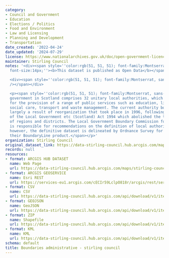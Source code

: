```yaml
---
category:
- Council and Government
- Education
- Elections / Politics
- Food and Environment
- Law and Licensing
- Planning and Development
- Transportation
date_created: '2022-04-24'
date_updated: '2024-07-29'
license: https://www.nationalarchives.gov.uk/doc/open-government-licence/version/3/
maintainer: Stirling Council
notes: '<div><span style=''color:rgb(51, 51, 51); font-family:Montserrat, sans-serif;
  font-size:14px;''><b>This dataset is published as Open Data</b></span></div>

  <div><span style=''color:rgb(51, 51, 51); font-family:Montserrat, sans-serif; font-size:14px;''><br
  /></span></div>

  <p><span style=''color:rgb(51, 51, 51); font-family:Montserrat, sans-serif; font-size:14px;''>Local
  government in Scotland comprises 32 unitary local authorities, which are responsible
  for the provision of a range of public services such as education, licensing regulations,
  social care, transport and waste management. The current authority boundaries are
  largely a result of reorganization that took place in 1996, following the enactment
  of the Local Government etc (Scotland) Act 1994 which abolished the two tier structure
  of regions and districts. The Local Government Boundary Commission for Scotland
  is responsible for recommendations on the definition of local authority boundaries,
  however, the definitive dataset is delineated by Ordnance Survey for inclusion in
  their BoundaryLine product.</span></p>'
organization: Stirling Council
original_dataset_link: https://data-stirling-council.hub.arcgis.com/maps/stirling-council::boundaries-administrative-stirling-council
records: null
resources:
- format: ARCGIS HUB DATASET
  name: Web Page
  url: https://data-stirling-council.hub.arcgis.com/maps/stirling-council::boundaries-administrative-stirling-council
- format: ARCGIS GEOSERVICE
  name: Esri REST
  url: https://services-eu1.arcgis.com/cECIr59LclpO818r/arcgis/rest/services/Boundaries_Stirling_Council/FeatureServer/0
- format: CSV
  name: CSV
  url: https://data-stirling-council.hub.arcgis.com/api/download/v1/items/f0a65894f6a3451f81d9fb68902e8a80/csv?layers=0
- format: GEOJSON
  name: GeoJSON
  url: https://data-stirling-council.hub.arcgis.com/api/download/v1/items/f0a65894f6a3451f81d9fb68902e8a80/geojson?layers=0
- format: ZIP
  name: Shapefile
  url: https://data-stirling-council.hub.arcgis.com/api/download/v1/items/f0a65894f6a3451f81d9fb68902e8a80/shapefile?layers=0
- format: KML
  name: KML
  url: https://data-stirling-council.hub.arcgis.com/api/download/v1/items/f0a65894f6a3451f81d9fb68902e8a80/kml?layers=0
schema: default
title: Boundaries administrative - stirling council
---
```

